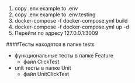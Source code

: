 1. copy .env.example to .env
2. copy .env.example to .env.testing
3. docker-compose -f docker-compose.yml build
4. docker-compose -f docker-compose.yml up -d
5. Перейти по адресу 127.0.0.1:3009

####Тесты находятся в папке tests 
- функциональные тесты в папке Feature
    - файл ClickTest
- unit тесты в папке Unit
    - файл UnitClickTest